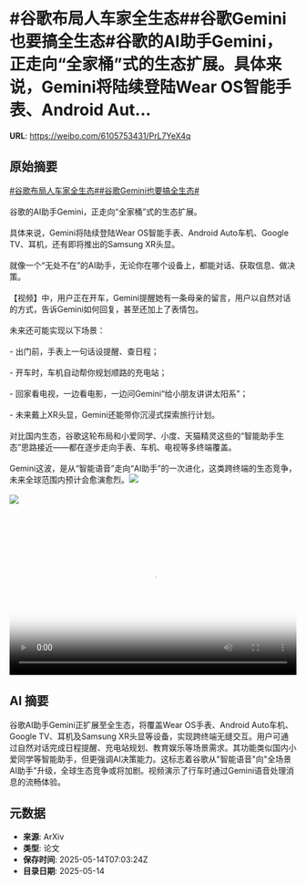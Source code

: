 # #谷歌布局人车家全生态##谷歌Gemini也要搞全生态#谷歌的AI助手Gemini，正走向“全家桶”式的生态扩展。具体来说，Gemini将陆续登陆Wear OS智能手表、Android Aut...

**URL**: https://weibo.com/6105753431/PrL7YeX4q

## 原始摘要

<a href="https://m.weibo.cn/search?containerid=231522type%3D1%26t%3D10%26q%3D%23%E8%B0%B7%E6%AD%8C%E5%B8%83%E5%B1%80%E4%BA%BA%E8%BD%A6%E5%AE%B6%E5%85%A8%E7%94%9F%E6%80%81%23&amp;extparam=%23%E8%B0%B7%E6%AD%8C%E5%B8%83%E5%B1%80%E4%BA%BA%E8%BD%A6%E5%AE%B6%E5%85%A8%E7%94%9F%E6%80%81%23" data-hide=""><span class="surl-text">#谷歌布局人车家全生态#</span></a><a href="https://m.weibo.cn/search?containerid=231522type%3D1%26t%3D10%26q%3D%23%E8%B0%B7%E6%AD%8CGemini%E4%B9%9F%E8%A6%81%E6%90%9E%E5%85%A8%E7%94%9F%E6%80%81%23&amp;extparam=%23%E8%B0%B7%E6%AD%8CGemini%E4%B9%9F%E8%A6%81%E6%90%9E%E5%85%A8%E7%94%9F%E6%80%81%23" data-hide=""><span class="surl-text">#谷歌Gemini也要搞全生态#</span></a><br><br>谷歌的AI助手Gemini，正走向“全家桶”式的生态扩展。<br><br>具体来说，Gemini将陆续登陆Wear OS智能手表、Android Auto车机、Google TV、耳机，还有即将推出的Samsung XR头显。<br><br>就像一个“无处不在”的AI助手，无论你在哪个设备上，都能对话、获取信息、做决策。<br><br>【视频】中，用户正在开车，Gemini提醒她有一条母亲的留言，用户以自然对话的方式，告诉Gemini如何回复，甚至还加上了表情包。<br><br>未来还可能实现以下场景：<br><br>- 出门前，手表上一句话设提醒、查日程；<br><br>- 开车时，车机自动帮你规划顺路的充电站；<br><br>- 回家看电视，一边看电影，一边问Gemini“给小朋友讲讲太阳系”；<br><br>- 未来戴上XR头显，Gemini还能带你沉浸式探索旅行计划。<br><br>对比国内生态，谷歌这轮布局和小爱同学、小度、天猫精灵这些的“智能助手生态”思路接近——都在逐步走向手表、车机、电视等多终端覆盖。<br><br>Gemini这波，是从“智能语音”走向“AI助手”的一次进化，这类跨终端的生态竞争，未来全球范围内预计会愈演愈烈。<img style="" src="https://tvax1.sinaimg.cn/large/006Fd7o3ly1i1euemayfuj30zk0k0jr9.jpg" referrerpolicy="no-referrer"><br><br><img style="" src="https://tvax3.sinaimg.cn/large/006Fd7o3gy1i1eue0ir8bj30ku0brgou.jpg" referrerpolicy="no-referrer"><br><br><br clear="both"><div style="clear: both"></div><video controls="controls" poster="https://tvax1.sinaimg.cn/orj480/006Fd7o3ly1i1euemre5gj30zk0k0abl.jpg" style="width: 100%"><source src="https://f.video.weibocdn.com/o0/6CEBogDJlx08oevtjYy4010412008M780E010.mp4?label=mp4_720p&amp;template=1280x720.25.0&amp;ori=0&amp;ps=1CwnkDw1GXwCQx&amp;Expires=1747209760&amp;ssig=snUOyMPROL&amp;KID=unistore,video"><source src="https://f.video.weibocdn.com/o0/UsiOIHb6lx08oevta0Vi010412003Ubb0E010.mp4?label=mp4_hd&amp;template=852x480.25.0&amp;ori=0&amp;ps=1CwnkDw1GXwCQx&amp;Expires=1747209760&amp;ssig=K6fLJSU7hV&amp;KID=unistore,video"><source src="https://f.video.weibocdn.com/o0/ZAoPSAqGlx08oevsYbU4010412002pj60E010.mp4?label=mp4_ld&amp;template=640x360.25.0&amp;ori=0&amp;ps=1CwnkDw1GXwCQx&amp;Expires=1747209760&amp;ssig=rv0D3b5xD0&amp;KID=unistore,video"><p>视频无法显示，请前往<a href="https://video.weibo.com/show?fid=1034%3A5166159939698724" target="_blank" rel="noopener noreferrer">微博视频</a>观看。</p></video>

## AI 摘要

谷歌AI助手Gemini正扩展至全生态，将覆盖Wear OS手表、Android Auto车机、Google TV、耳机及Samsung XR头显等设备，实现跨终端无缝交互。用户可通过自然对话完成日程提醒、充电站规划、教育娱乐等场景需求。其功能类似国内小爱同学等智能助手，但更强调AI决策能力。这标志着谷歌从"智能语音"向"全场景AI助手"升级，全球生态竞争或将加剧。视频演示了行车时通过Gemini语音处理消息的流畅体验。

## 元数据

- **来源**: ArXiv
- **类型**: 论文
- **保存时间**: 2025-05-14T07:03:24Z
- **目录日期**: 2025-05-14
